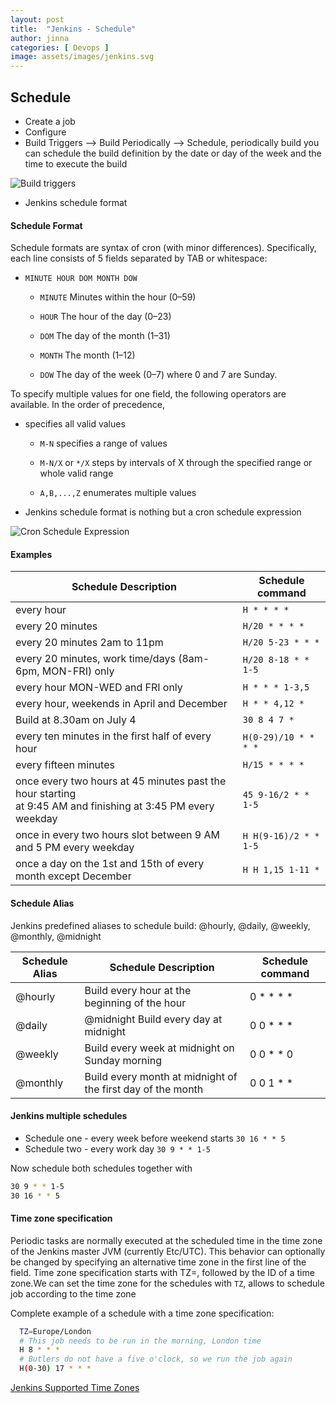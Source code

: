 ```yaml
---
layout: post
title:  "Jenkins - Schedule"
author: jinna
categories: [ Devops ]
image: assets/images/jenkins.svg
---
```


## Schedule

- Create a job 
- Configure
- Build Triggers --> Build Periodically --> Schedule, periodically build you can schedule the build definition by the date or day of the week and the time to execute the build

![Build triggers](https://github.com/JinnaBalu/platform-engineering-concepts/blob/master/images/jenkins-build-periodically.png)

- Jenkins schedule format
#### Schedule Format
Schedule formats are syntax of cron (with minor differences). Specifically, each line consists of 5 fields separated by TAB or whitespace:

- `MINUTE HOUR DOM MONTH DOW`

  * `MINUTE`	Minutes within the hour (0–59)

  * `HOUR`	The hour of the day (0–23)

  * `DOM`	The day of the month (1–31)

  * `MONTH`	The month (1–12)

  * `DOW`	The day of the week (0–7) where 0 and 7 are Sunday.

To specify multiple values for one field, the following operators are available. In the order of precedence,

- specifies all valid values

  * `M-N` specifies a range of values

  * `M-N/X` or `*/X` steps by intervals of X through the specified range or whole valid range

  * `A,B,...,Z` enumerates multiple values

- Jenkins schedule format is nothing but a cron schedule expression

![Cron Schedule Expression](https://github.com/JinnaBalu/platform-engineering-concepts/blob/master/images/jenkins-schedule-format.png)

#### Examples

| Schedule Description | Schedule command |
| ------------- | ------------- |
| every hour | `H * * * *` |
| every 20 minutes | `H/20 * * * *` |
| every 20 minutes 2am to 11pm | `H/20 5-23 * * *` | 
| every 20 minutes, work time/days (8am-6pm, MON-FRI) only | `H/20 8-18 * * 1-5` |
| every hour MON-WED and FRI only | `H * * * 1-3,5` |
| every hour, weekends in April and December | `H * * 4,12 *` |
| Build at 8.30am on July 4 | `30 8 4 7 *` |
| every ten minutes in the first half of every hour | `H(0-29)/10 * * * *` |
| every fifteen minutes | `H/15 * * * *` |
| once every two hours at 45 minutes past the hour starting <br /> at 9:45 AM and finishing at 3:45 PM every weekday | `45 9-16/2 * * 1-5` |
| once in every two hours slot between 9 AM and 5 PM every weekday | `H H(9-16)/2 * * 1-5` |
| once a day on the 1st and 15th of every month except December | `H H 1,15 1-11 *` |

#### Schedule Alias

  Jenkins predefined aliases to schedule build: @hourly, @daily, @weekly, @monthly, @midnight


| Schedule Alias | Schedule Description | Schedule command |
| ------------- | ------------- | ------------- |
| @hourly | Build every hour at the beginning of the hour | 0 * * * * |
| @daily | @midnight	Build every day at midnight | 0 0 * * * |
| @weekly | Build every week at midnight on Sunday morning | 0 0 * * 0 |
| @monthly | Build every month at midnight of the first day of the month | 0 0 1 * * |

#### Jenkins multiple schedules

  * Schedule one - every week before weekend starts `30 16 * * 5`
  * Schedule two -  every work day `30 9 * * 1-5`

  Now schedule both schedules together with 

  ```bash
  30 9 * * 1-5 
  30 16 * * 5
  ```
#### Time zone specification

Periodic tasks are normally executed at the scheduled time in the time zone of the Jenkins master JVM (currently Etc/UTC). This behavior can optionally be changed by specifying an alternative time zone in the first line of the field. Time zone specification starts with TZ=, followed by the ID of a time zone.We can set the time zone for the schedules with `TZ`, allows to schedule job according to the time zone
  
Complete example of a schedule with a time zone specification:

  ```bash
    TZ=Europe/London
    # This job needs to be run in the morning, London time
    H 8 * * *
    # Butlers do not have a five o'clock, so we run the job again
    H(0-30) 17 * * *
  ```  

[Jenkins Supported Time Zones](https://gist.github.com/JinnaBalu/d630c37ef1f87cfcfa622c3a4e77d78c)  
